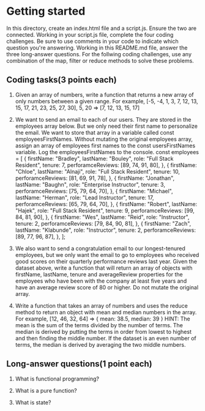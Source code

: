 # Getting started
In this directory, create an index.html file and a script.js. Ensure the two are connected. Working in your script.js file, complete the four coding challenges. Be sure to use comments in your code to indicate which question you're answering. Working in this README.md file, answer the three long-answer questions. For the follwing coding challenges, use any combination of the map, filter or reduce methods to solve these problems.

## Coding tasks(3 points each)
1. Given an array of numbers, write a function that returns a new array of only numbers between a given range. For example, [-5, -4, 1, 3, 7, 12, 13, 15, 17, 21, 23, 25, 27, 30], 5, 20 => [7, 12, 13, 15, 17]

2. We want to send an email to each of our users. They are stored in the employees array below. But we only need their first name to personalize the email. We want to store that array in a variable called const employeesFirstNames. Without mutating the original employees array, assign an array of employees first names to the const usersFirstNames variable. Log the employeesFirstNames to the console.
const employees = [
  {
    firstName: "Bradley",
    lastName: "Bouley",
    role: "Full Stack Resident",
    tenure: 7,
    perforamceReviews: [89, 74, 91, 80],
  },
  {
    firstName: "Chloe",
    lastName: "Alnaji",
    role: "Full Stack Resident",
    tenure: 10,
    perforamceReviews: [81, 69, 91, 78],
  },
  {
    firstName: "Jonathan",
    lastName: "Baughn",
    role: "Enterprise Instructor",
    tenure: 3,
    perforamceReviews: [75, 79, 64, 70],
  },
  {
    firstName: "Michael",
    lastName: "Herman",
    role: "Lead Instructor",
    tenure: 17,
    perforamceReviews: [65, 79, 64, 70],
  },
  {
    firstName: "Robert",
    lastName: "Hajek",
    role: "Full Stack Resident",
    tenure: 9,
    perforamceReviews: [99, 84, 81, 90],
  },
  {
    firstName: "Wes",
    lastName: "Reid",
    role: "Instructor",
    tenure: 2,
    perforamceReviews: [79, 84, 90, 81],
  },
  {
    firstName: "Zach",
    lastName: "Klabunde",
    role: "Instructor",
    tenure: 2,
    perforamceReviews: [89, 77, 96, 87],
  },
];

3. We also want to send a congratulation email to our longest-tenured employees, but we only want the email to go to employees who received good scores on their quarterly performance reviews last year. Given the dataset above, write a function that will return an array of objects with firstName, lastName, tenure and averageReview properties for the employees who have been with the company at least five years and have an average review score of 80 or higher. Do not mutate the original array.

4. Write a function that takes an array of numbers and uses the reduce method to return an object with mean and median numbers in the array. For example, [12, 46, 32, 64] => { mean: 38.5, median: 39 } HINT: The mean is the sum of the terms divided by the number of terms. The median is derived by putting the terms in order from lowest to highest and then finding the middle number. If the dataset is an even number of terms, the median is derived by averaging the two middle numbers.

## Long-answer questions(1 point each)
1. What is functional programming?

2. What is a pure function?

3. What is state?